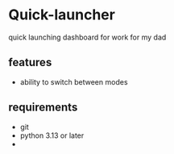 # Quick-launcher
quick launching dashboard for work for my dad

## features
- ability to switch between modes

## requirements
- git
- python 3.13 or later
- 
